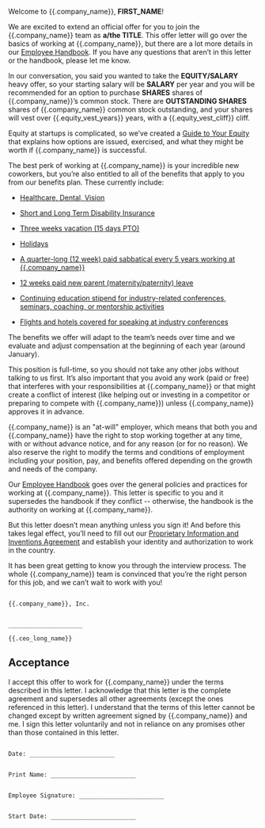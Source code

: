 Welcome to {{.company_name}}, **FIRST_NAME**!

We are excited to extend an official offer for you to join the {{.company_name}} team as **a/the TITLE**. This offer letter will go over the basics of working at {{.company_name}}, but there are a lot more details in our [Employee Handbook]({{.handbook_github_repo}}). If you have any questions that aren’t in this letter or the handbook, please let me know.

In our conversation, you said you wanted to take the **EQUITY/SALARY** heavy offer, so your starting salary will be **SALARY** per year and you will be recommended for an option to purchase **SHARES** shares of {{.company_name}}’s common stock. There are **OUTSTANDING SHARES** shares of {{.company_name}} common stock outstanding, and your shares will vest over {{.equity_vest_years}} years, with a {{.equity_vest_cliff}} cliff.

Equity at startups is complicated, so we’ve created a [Guide to Your Equity]({{.handbook_github_repo}}/blob/master/Hiring%20Documents/Guide%20to%20Your%20Equity.md) that explains how options are issued, exercised, and what they might be worth if {{.company_name}} is successful.

The best perk of working at {{.company_name}} is your incredible new coworkers, but you’re also entitled to all of the benefits that apply to you from our benefits plan. These currently include:

* [Healthcare, Dental, Vision]({{.handbook_github_repo}}/blob/master/Benefits%20and%20Perks/Healthcare%20and%20Disability%20Insurance.md)

* [Short and Long Term Disability Insurance]({{.handbook_github_repo}}/blob/master/Benefits%20and%20Perks/Healthcare%20and%20Disability%20Insurance.md)

* [Three weeks vacation (15 days PTO)]({{.handbook_github_repo}}/blob/master/Benefits%20and%20Perks/Vacation%20and%20Sick%20Leave.md)

* [Holidays]({{.handbook_github_repo}}/blob/master/Benefits%20and%20Perks/Holiday%20List.md)

* [A quarter-long (12 week) paid sabbatical every 5 years working at {{.company_name}}]({{.handbook_github_repo}}/blob/master/Benefits%20and%20Perks/Sabbatical.md)

* [12 weeks paid new parent (maternity/paternity) leave]({{.handbook_github_repo}}/blob/master/Benefits%20and%20Perks/New%20Parent%20Leave.md)

* [Continuing education stipend for industry-related conferences, seminars, coaching, or mentorship activities]({{.handbook_github_repo}}/blob/master/Benefits%20and%20Perks/Continuing%20Education.md)

* [Flights and hotels covered for speaking at industry conferences]({{.handbook_github_repo}}/blob/master/Benefits%20and%20Perks/Continuing%20Education.md)

The benefits we offer will adapt to the team’s needs over time and we evaluate and adjust compensation at the beginning of each year (around January).

This position is full-time, so you should not take any other jobs without talking to us first. It’s also important that you avoid any work (paid or free) that interferes with your responsibilities at {{.company_name}} or that might create a conflict of interest (like helping out or investing in a competitor or preparing to compete with {{.company_name}}) unless {{.company_name}} approves it in advance.

{{.company_name}} is an "at-will" employer, which means that both you and {{.company_name}} have the right to stop working together at any time, with or without advance notice, and for any reason (or for no reason). We also reserve the right to modify the terms and conditions of employment including your position, pay, and benefits offered depending on the growth and needs of the company.

Our [Employee Handbook]({{.handbook_github_repo}}) goes over the general policies and practices for working at {{.company_name}}. This letter is specific to you and it supersedes the handbook if they conflict -- otherwise, the handbook is the authority on working at {{.company_name}}.

But this letter doesn’t mean anything unless you sign it! And before this takes legal effect, you’ll need to fill out our [Proprietary Information and Inventions Agreement]({{.handbook_github_repo}}/blob/master/Hiring%20Documents/Employee%20Proprietary%20Information%20and%20Inventions%20Assignment%20Agreement%20(NDA).doc.md) and establish your identity and authorization to work in the country.

It has been great getting to know you through the interview process. The whole {{.company_name}} team is convinced that you’re the right person for this job, and we can’t wait to work with you!
```

{{.company_name}}, Inc.


_____________________

{{.ceo_long_name}}
```

## Acceptance

I accept this offer to work for {{.company_name}} under the terms described in this letter. I acknowledge that this letter is the complete agreement and supersedes all other agreements (except the ones referenced in this letter). I understand that the terms of this letter cannot be changed except by written agreement signed by {{.company_name}} and me. I sign this letter voluntarily and not in reliance on any promises other than those contained in this letter.

```

Date: ________________________


Print Name: ________________________


Employee Signature: ________________________


Start Date: ________________________

```
